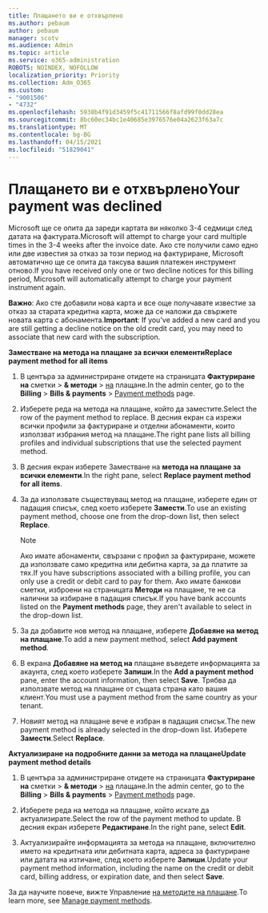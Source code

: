 ```yaml
---
title: Плащането ви е отхвърлено
ms.author: pebaum
author: pebaum
manager: scotv
ms.audience: Admin
ms.topic: article
ms.service: o365-administration
ROBOTS: NOINDEX, NOFOLLOW
localization_priority: Priority
ms.collection: Adm_O365
ms.custom:
- "9001506"
- "4732"
ms.openlocfilehash: 5938b4f91d3459f5c41711566f8afd99f0dd28ea
ms.sourcegitcommit: 8bc60ec34bc1e40685e3976576e04a2623f63a7c
ms.translationtype: MT
ms.contentlocale: bg-BG
ms.lasthandoff: 04/15/2021
ms.locfileid: "51829041"
---
```

# <a name="your-payment-was-declined"></a><span data-ttu-id="72da8-102">Плащането ви е отхвърлено</span><span class="sxs-lookup"><span data-stu-id="72da8-102">Your payment was declined</span></span>

<span data-ttu-id="72da8-103">Microsoft ще се опита да зареди картата ви няколко 3-4 седмици след датата на фактурата.</span><span class="sxs-lookup"><span data-stu-id="72da8-103">Microsoft will attempt to charge your card multiple times in the 3-4 weeks after the invoice date.</span></span>  <span data-ttu-id="72da8-104">Ако сте получили само едно или две известия за отказ за този период на фактуриране, Microsoft автоматично ще се опита да таксува вашия платежен инструмент отново.</span><span class="sxs-lookup"><span data-stu-id="72da8-104">If you have received only one or two decline notices for this billing period, Microsoft will automatically attempt to charge your payment instrument again.</span></span>  

<span data-ttu-id="72da8-105">**Важно**: Ако сте добавили нова карта и все още получавате известие за отказ за старата кредитна карта, може да се наложи да свържете новата карта с абонамента.</span><span class="sxs-lookup"><span data-stu-id="72da8-105">**Important**: If you've added a new card and you are still getting a decline notice on the old credit card, you may need to associate that new card with the subscription.</span></span>

<span data-ttu-id="72da8-106">**Заместване на метода на плащане за всички елементи**</span><span class="sxs-lookup"><span data-stu-id="72da8-106">**Replace payment method for all items**</span></span>

1. <span data-ttu-id="72da8-107">В центъра за администриране отидете на страницата **Фактуриране на** сметки  >  **& методи**  >  [на](https://go.microsoft.com/fwlink/p/?linkid=2018806) плащане.</span><span class="sxs-lookup"><span data-stu-id="72da8-107">In the admin center, go to the **Billing** > **Bills & payments** > [Payment methods](https://go.microsoft.com/fwlink/p/?linkid=2018806) page.</span></span>

2. <span data-ttu-id="72da8-108">Изберете реда на метода на плащане, който да заместите.</span><span class="sxs-lookup"><span data-stu-id="72da8-108">Select the row of the payment method to replace.</span></span> <span data-ttu-id="72da8-109">В десния екран са изрежи всички профили за фактуриране и отделни абонаменти, които използват избрания метод на плащане.</span><span class="sxs-lookup"><span data-stu-id="72da8-109">The right pane lists all billing profiles and individual subscriptions that use the selected payment method.</span></span>

3. <span data-ttu-id="72da8-110">В десния екран изберете Заместване на **метода на плащане за всички елементи**.</span><span class="sxs-lookup"><span data-stu-id="72da8-110">In the right pane, select **Replace payment method for all items**.</span></span>

4. <span data-ttu-id="72da8-111">За да използвате съществуващ метод на плащане, изберете един от падащия списък, след което изберете **Замести**.</span><span class="sxs-lookup"><span data-stu-id="72da8-111">To use an existing payment method, choose one from the drop-down list, then select **Replace**.</span></span>

    > [!NOTE]
    > <span data-ttu-id="72da8-112">Ако имате абонаменти, свързани с профил за фактуриране, можете да използвате само кредитна или дебитна карта, за да платите за тях.</span><span class="sxs-lookup"><span data-stu-id="72da8-112">If you have subscriptions associated with a billing profile, you can only use a credit or debit card to pay for them.</span></span> <span data-ttu-id="72da8-113">Ако имате банкови сметки, изброени на страницата **Методи** на плащане, те не са налични за избиране в падащия списък.</span><span class="sxs-lookup"><span data-stu-id="72da8-113">If you have bank accounts listed on the **Payment methods** page, they aren't available to select in the drop-down list.</span></span>

5. <span data-ttu-id="72da8-114">За да добавите нов метод на плащане, изберете **Добавяне на метод на плащане**.</span><span class="sxs-lookup"><span data-stu-id="72da8-114">To add a new payment method, select **Add payment method**.</span></span>

6. <span data-ttu-id="72da8-115">В екрана **Добавяне на метод на** плащане въведете информацията за акаунта, след което изберете **Запиши**.</span><span class="sxs-lookup"><span data-stu-id="72da8-115">In the **Add a payment method** pane, enter the account information, then select **Save**.</span></span> <span data-ttu-id="72da8-116">Трябва да използвате метод на плащане от същата страна като вашия клиент.</span><span class="sxs-lookup"><span data-stu-id="72da8-116">You must use a payment method from the same country as your tenant.</span></span>

7. <span data-ttu-id="72da8-117">Новият метод на плащане вече е избран в падащия списък.</span><span class="sxs-lookup"><span data-stu-id="72da8-117">The new payment method is already selected in the drop-down list.</span></span> <span data-ttu-id="72da8-118">Изберете **Замести**.</span><span class="sxs-lookup"><span data-stu-id="72da8-118">Select **Replace**.</span></span>

<span data-ttu-id="72da8-119">**Актуализиране на подробните данни за метода на плащане**</span><span class="sxs-lookup"><span data-stu-id="72da8-119">**Update payment method details**</span></span>

1. <span data-ttu-id="72da8-120">В центъра за администриране отидете на страницата **Фактуриране на** сметки  >  **& методи**  >  [на](https://go.microsoft.com/fwlink/p/?linkid=2018806) плащане.</span><span class="sxs-lookup"><span data-stu-id="72da8-120">In the admin center, go to the **Billing** > **Bills & payments** > [Payment methods](https://go.microsoft.com/fwlink/p/?linkid=2018806) page.</span></span>

2. <span data-ttu-id="72da8-121">Изберете реда на метода на плащане, който искате да актуализирате.</span><span class="sxs-lookup"><span data-stu-id="72da8-121">Select the row of the payment method to update.</span></span> <span data-ttu-id="72da8-122">В десния екран изберете **Редактиране**.</span><span class="sxs-lookup"><span data-stu-id="72da8-122">In the right pane, select **Edit**.</span></span>

3. <span data-ttu-id="72da8-123">Актуализирайте информацията за метода на плащане, включително името на кредитната или дебитната карта, адреса за фактуриране или датата на изтичане, след което изберете **Запиши**.</span><span class="sxs-lookup"><span data-stu-id="72da8-123">Update your payment method information, including the name on the credit or debit card, billing address, or expiration date, and then select **Save**.</span></span>

<span data-ttu-id="72da8-124">За да научите повече, вижте Управление [на методите на плащане](https://docs.microsoft.com/microsoft-365/commerce/billing-and-payments/manage-payment-methods).</span><span class="sxs-lookup"><span data-stu-id="72da8-124">To learn more, see [Manage payment methods](https://docs.microsoft.com/microsoft-365/commerce/billing-and-payments/manage-payment-methods).</span></span>